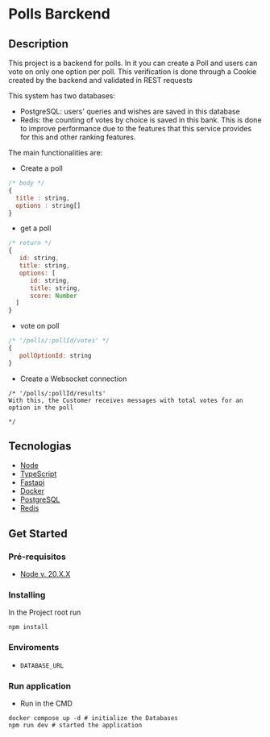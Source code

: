 # Polls Barckend

## Description

This project is a backend for polls. In it you can create a Poll and users can vote on only one option per poll. This verification is done through a Cookie created by the backend and validated in REST requests

This system has two databases:
- PostgreSQL: users' queries and wishes are saved in this database
- Redis: the counting of votes by choice is saved in this bank. This is done to improve performance due to the features that this service provides for this and other ranking features.

The main functionalities are:
- Create a poll
```javascript
/* body */
{
  title : string,
  options : string[]
}  
```

- get a poll
```javascript
/* return */
{
   id: string,
   title: string,
   options: [
      id: string,
      title: string,
      score: Number
  ]
}  
```
- vote on poll
```javascript
/* '/polls/:pollId/votes' */
{
   pollOptionId: string
}  
```
- Create a Websocket connection
```
/* '/polls/:pollId/results'
With this, the Customer receives messages with total votes for an option in the poll

*/
```
## Tecnologias
- [Node](https://nodejs.org/en)
- [TypeScript](https://www.typescriptlang.org/)
- [Fastapi](https://fastapi.tiangolo.com/)
- [Docker](https://www.docker.com/)
- [PostgreSQL](https://www.postgresql.org/)
- [Redis](https://redis.io/)

## Get Started
### Pré-requisitos
- [Node v. 20.X.X](https://nodejs.org/en/download)
  
### Installing
In the Project root run
```
npm install
```
### Enviroments
- `DATABASE_URL`

### Run application 
- Run in the CMD

```
docker compose up -d # initialize the Databases
npm run dev # started the application
```
